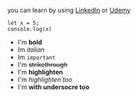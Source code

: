 you can learn by using [LinkedIn](https://linkedin.com) or [Udemy](https://udemy.com)

```
let x = 5;
console.log(x)
```

* I'm **bold**
* Im *italian*
* Im `important`
*  I'm ~~strikethrough~~
*  I'm __highlighten__
*  I'm _highlighten too_
*  I'm __with undersocre too__
